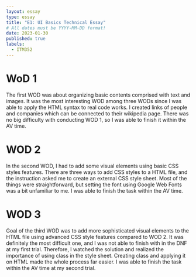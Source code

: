 ```yaml
---
layout: essay
type: essay
title: "E1: UI Basics Technical Essay"
# All dates must be YYYY-MM-DD format!
date: 2023-01-30
published: true
labels:
  - ITM352
---
```


# WoD 1
The first WOD was about organizing basic contents comprised with text and images. It was the most interesting WOD among three WODs since I was able to apply the HTML syntax to real code works. I created links of people and companies which can be connected to their wikipedia page. There was no big difficulty with conducting WOD 1, so I was able to finish it within the AV time.

# WOD 2
In the second WOD, I had to add some visual elements using basic CSS styles features. There are three ways to add CSS styles to a HTML file, and the instruction asked me to create an external CSS style sheet. Most of the things were straightforward, but setting the font using Google Web Fonts was a bit unfamiliar to me. I was able to finish the task within the AV time.

# WOD 3
Goal of the third WOD was to add more sophisticated visual elements to the HTML file using advanced CSS style features compared to WOD 2. It was definitely the most difficult one, and I was not able to finish with in the DNF at my first trial. Therefore, I watched the solution and realized the importance of using class in the style sheet. Creating class and applying it on HTML made the whole process far easier. I was able to finish the task within the AV time at my second trial.

